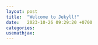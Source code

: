 ```yaml
---
layout: post
title:  "Welcome to Jekyll!"
date:   2023-10-26 09:29:20 +0700
categories: 
usemathjax: 
---
```


